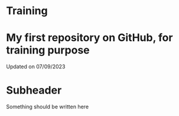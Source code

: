 # Training
# My first repository on GitHub, for training purpose
Updated on 07/09/2023

# Subheader 

Something should be written here 